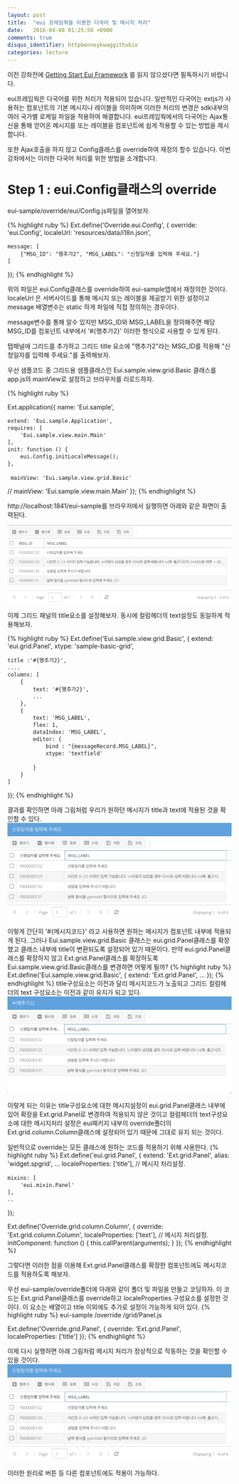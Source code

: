 ```yaml
---
layout: post
title:  "eui 프레임웍을 이용한 다국어 및 메시지 처리"
date:   2016-04-08 01:25:50 +0900
comments: true
disqus_identifier: httpbenneykwaggithubio
categories: lecture
---
```

이전 강좌전에 [Getting Start Eui Framework][gettingstart] 를 읽지 않으셨다면 필독하시기 바랍니다.

eui프레임웍은 다국어를 위한 처리가 적용되어 있습니다. 일반적인 다국어는 extjs가 사용하는 컴포넌트의
기본 메시지나 레이블을 의미하며 이러한 처리의 변경은 sdk내부의 여러 국가별 로케일 파일을 적용하여 해결합니다.
eui프레임웍에서의 다국어는 Ajax통신을 통해 얻어온 메시지를 또는 레이블을 컴포넌트에 쉽게 적용할 수 있는 방법을 제시합니다.

또한 Ajax호출을 하지 않고 Config클래스를 override하여 재정의 할수 있습니다.
이번 강좌에서는 이러한 다국어 처리를 위한 방법을 소개합니다.

Step 1 : eui.Config클래스의 override
==
eui-sample/override/eui/Config.js파일을 열어보자.

{% highlight ruby %}
Ext.define('Override.eui.Config', {
    override: 'eui.Config',
    localeUrl: 'resources/data/i18n.json',

    message: [
        {"MSG_ID": "행추가2", "MSG_LABEL": "신청일자를 입력해 주세요."}
    ]
});
{% endhighlight %}

위의 파일은 eui.Config클래스를 override하여 eui-sample앱에서 재정의한 것이다.
localeUrl 은 서버사이드를 통해 메시지 또는 레이블을 제공받기 위한 설정이고 message 배열변수는
static 하게 파일에 직접 정의하는 경우이다.

message변수를 통해 알수 있지만 MSG_ID와 MSG_LABEL을 정의해주면 해당 MSG_ID를 컴포넌트 내부에서
'#{행추가2}' 이러한 형식으로 사용할 수 있게 된다.

탭패널에 그리드를 추가하고 그리드 title 요소에 "행추가2"라는 MSG_ID를 적용해 "신청일자를 입력해 주세요."를 출력해보자.

우선 샘플코드 중 그리드용 샘플클래스인 Eui.sample.view.grid.Basic 클래스를 app.js의 mainView로 설정하고 브라우저를 리로드하자.

{% highlight ruby %}

Ext.application({
    name: 'Eui.sample',

    extend: 'Eui.sample.Application',
    requires: [
        'Eui.sample.view.main.Main'
    ],
    init: function () {
        eui.Config.initLocaleMessage();
    },

     mainView: 'Eui.sample.view.grid.Basic'
   // mainView: 'Eui.sample.view.main.Main'
});
{% endhighlight %}

http://localhost:1841/eui-sample를 브라우저에서 실행하면 아래와 같은 화면이 출력된다.


![Alt text](/imgs/2016-04-11_18-20-24.png)

이제 그리드 패널의 title요소를 설정해보자. 동시에 컬럼헤더의 text설정도 동일하게 적용해보자.

{% highlight ruby %}
Ext.define('Eui.sample.view.grid.Basic', {
    extend: 'eui.grid.Panel',
    xtype: 'sample-basic-grid',

    title :'#{행추가2}',
    ....
    columns: [
        {
            text: '#{행추가2}',
            ...
        },
        {
            text: 'MSG_LABEL',
            flex: 1,
            dataIndex: 'MSG_LABEL',
            editor: {
                bind : "{messageRecord.MSG_LABEL}",
                xtype: 'textfield'

            }
        }
    ]    
});
{% endhighlight %}

결과를 확인하면 아래 그림처럼 우리가 원하던 메시지가 title과 text에 적용된 것을 확인할 수 있다.
![Alt text](/imgs/2016-04-11_18-32-04.png)

이렇게 간단히 '#{메시지코드}' 라고 사용하면 원하는 메시지가 컴포넌트 내부에 적용되게 된다.
그러나 Eui.sample.view.grid.Basic 클래스는 eui.grid.Panel클래스를 확장했고 클래스 내부에
title이 변환되도록 설정되어 있기 때문이다.
만약 eui.grid.Panel클래스를 확장하지 않고 Ext.grid.Panel클래스를 확장하도록 Eui.sample.view.grid.Basic클래스를 변경하면
어떻게 될까?
{% highlight ruby %}
Ext.define('Eui.sample.view.grid.Basic', {
    extend: 'Ext.grid.Panel',
    ...
});
{% endhighlight %}
title구성요소는 이전과 달리 메시지코드가 노출되고 그리드 컬럼헤더의 text 구성요소는 이전과 같이 유지가 되고 있다.
![Alt text](/imgs/2016-04-11_18-39-04.png)

이렇게 되는 이유는 title구성요소에 대한 메시지설정이 eui.grid.Panel클래스 내부에 있어 확장을 Ext.grid.Panel로 변경하여
적용되지 않은 것이고 컬럼헤더의 text구성요소에 대한 메시지처리 설정은 eui패키지 내부의 override폴더의 Ext.grid.column.Column클래스에 
설정되어 있기 때문에 그대로 유지 되는 것이다.

일반적으로 override는 모든 클래스에 원하는 코드를 적용하기 위해 사용한다.
{% highlight ruby %}
Ext.define('eui.grid.Panel', {
    extend: 'Ext.grid.Panel',
    alias: 'widget.spgrid',
    ...
    localeProperties: ['title'],    // 메시지 처리설정.

    mixins: [
        'eui.mixin.Panel'
    ],
    ..
});

Ext.define('Override.grid.column.Column', {
    override: 'Ext.grid.column.Column',
    localeProperties: ['text'], // 메시지 처리설정.
    initComponent: function () {
        this.callParent(arguments);
    }
});
{% endhighlight %}

그렇다면 이러한 점을 이용해 Ext.grid.Panel클래스를 확장한 컴포넌트에도 메시지코드를 적용하도록 해보자.

우선 eui-sample/override폴더에 아래와 같이 폴더 및 파일을 만들고 코딩하자. 이 코드는 Ext.grid.Panel클래스를 override하고
localeProperties 구성요소를 설정한 것이다. 이 요소는 배열이고 title 이외에도 추가로 설정이 가능하게 되어 있다.
{% highlight ruby %}
eui-sample
            /override
                    /grid/Panel.js
                         
Ext.define('Override.grid.Panel', {
    override: 'Ext.grid.Panel',
    localeProperties: ['title']
});
{% endhighlight %}

이제 다시 실행하면 아래 그림처럼 메시지 처리가 정상적으로 작동하는 것을 확인할 수 있을 것이다.
![Alt text](/imgs/2016-04-11_18-32-04.png)

이러한 원리로 버튼 등 다른 컴포넌트에도 적용이 가능하다.

[eui-site]: https://github.com/benneykwag/eui

[gettingstart]: http://benneykwag.github.io/update/2016/04/07/getting-start.html

    